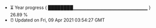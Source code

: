 - ⏳ Year progress { ████████▁▁▁▁▁▁▁▁▁▁▁▁▁▁▁▁▁▁▁▁▁▁ } 26.89 %
- ⏰ Updated on Fri, 09 Apr 2021 03:54:27 GMT


